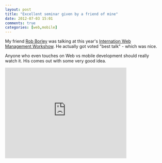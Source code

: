 ```yaml
---
layout: post
title: "Excellent seminar given by a friend of mine"
date: 2012-07-03 15:01
comments: true
categories: [web,mobile]
---
```


My friend <a target="_blank" href="http://twitter.com/#!/bobscape">Rob Borley</a> was talking at this year's <a href="http://iwmw.ukoln.ac.uk/" target="_blank">Internation Web Management Workshow</a>. He actually got voted "best talk" - which was nice.

Anyone who even touches on Web vs mobile development should really watch it. His comes out with some very good idea.

<iframe src="http://player.vimeo.com/video/44618744?title=0&amp;byline=0&amp;portrait=0&amp;color=ff9933" width="400" height="300" frameborder="0" webkitAllowFullScreen mozallowfullscreen allowFullScreen></iframe>
